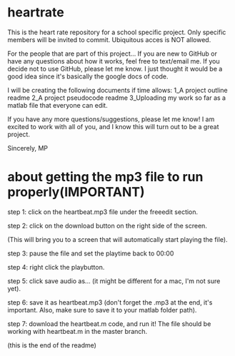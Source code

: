 # heartrate
This is the heart rate repository for a school specific project.
Only specific members will be invited to commit. Ubiquitous acces is NOT allowed.

For the people that are part of this project...
If you are new to GitHub or have any questions about how it works, feel free to text/email me.
If you decide not to use GitHub, please let me know.
I just thought it would be a good idea since it's basically the google docs of code.

I will be creating the following documents if time allows:
1_A project outline readme
2_A project pseudocode readme
3_Uploading my work so far as a matlab file that everyone can edit.

If you have any more questions/suggestions, please let me know! 
I am excited to work with all of you, and I know this will turn out to be a great project.

Sincerely,
MP

# about getting the mp3 file to run properly(IMPORTANT)
step 1: click on the heartbeat.mp3 file under the freeedit section.

step 2: click on the download button on the right side of the screen.

(This will bring you to a screen that will automatically start playing the file).

step 3: pause the file and set the playtime back to 00:00

step 4: right click the playbutton.

step 5: click save audio as... (it might be different for a mac, I'm not sure yet).

step 6: save it as heartbeat.mp3 (don't forget the .mp3 at the end, it's important. Also, make sure to save it to your matlab folder path).

step 7: download the heartbeat.m code, and run it! The file should be working with heartbeat.m in the master branch.

(this is the end of the readme)
